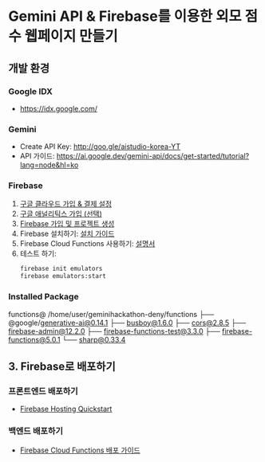 # Gemini API & Firebase를 이용한 외모 점수 웹페이지 만들기

## 개발 환경

### Google IDX
- https://idx.google.com/

### Gemini
- Create API Key: http://goo.gle/aistudio-korea-YT
- API 가이드: https://ai.google.dev/gemini-api/docs/get-started/tutorial?lang=node&hl=ko

### Firebase
1. [구글 클라우드 가입 & 결제 설정](https://cloud.google.com/?hl=ko)
2. [구글 애널리틱스 가입 (선택)](https://analytics.google.com/analytics/web/?pli=1#/)
3. [Firebase 가입 및 프로젝트 생성](https://firebase.google.com/)
4. Firebase 설치하기: [설치 가이드](https://firebase.google.com/docs/functions/get-started?hl=ko&_gl=1*pqsuxx*_up*MQ)
5. Firebase Cloud Functions 사용하기: [설명서](https://firebase.google.com/docs/functions/http-events?hl=ko&gen=2nd#node.js)
6. 테스트 하기:
    ```sh
    firebase init emulators
    firebase emulators:start
    ```
### Installed Package
functions@ /home/user/geminihackathon-deny/functions
├── @google/generative-ai@0.14.1
├── busboy@1.6.0
├── cors@2.8.5
├── firebase-admin@12.2.0
├── firebase-functions-test@3.3.0
├── firebase-functions@5.0.1
└── sharp@0.33.4

## 3. Firebase로 배포하기

### 프론트엔드 배포하기
- [Firebase Hosting Quickstart](https://firebase.google.com/docs/hosting/quickstart?_gl=1*10e86in*_up*MQ)

### 백엔드 배포하기
- [Firebase Cloud Functions 배포 가이드](https://firebase.google.com/docs/functions/get-started)

</details>


